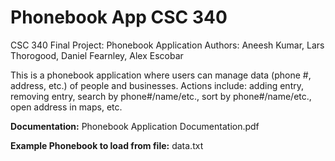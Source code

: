 # Phonebook App CSC 340
CSC 340 Final Project: Phonebook Application
Authors: Aneesh Kumar, Lars Thorogood, Daniel Fearnley, Alex Escobar

This is a phonebook application where users can manage data (phone #, address, etc.) of people and businesses. 
Actions include: adding entry, removing entry, search by phone#/name/etc., sort by phone#/name/etc., open address in maps, etc.

**Documentation:** Phonebook Application Documentation.pdf

**Example Phonebook to load from file:** data.txt
